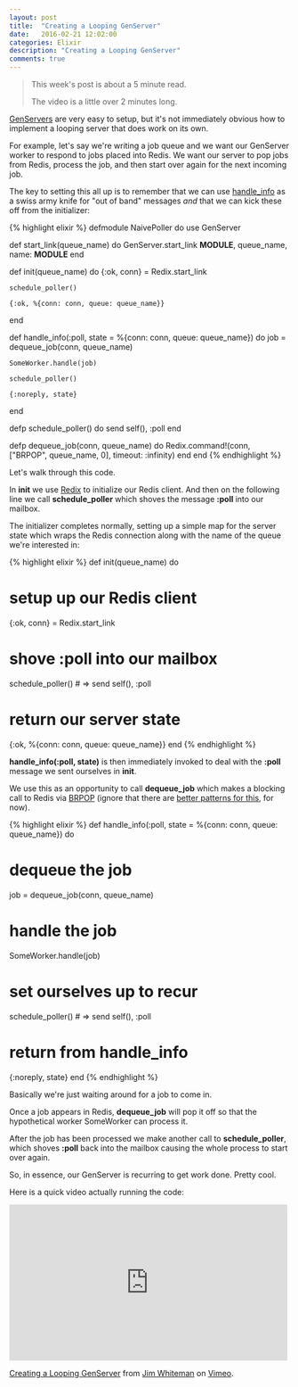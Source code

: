 ```yaml
---
layout: post
title:  "Creating a Looping GenServer"
date:   2016-02-21 12:02:00
categories: Elixir
description: "Creating a Looping GenServer"
comments: true
---
```


> This week's post is about a 5 minute read.
>
>  The video is a little over 2 minutes long.

<a href="http://elixir-lang.org/docs/v1.1/elixir/GenServer.html">GenServers</a> are very easy to setup, but it's not immediately obvious how to implement
a looping server that does work on its own.

For example, let's say we're writing a job queue and we want our GenServer worker to respond to jobs placed into Redis. We want our server to pop jobs from Redis,
process the job, and then start over again for the next incoming job.

The key to setting this all up is to remember that we can use <a href="http://blog.lucidsimple.com/2016/02/07/simple-OTP-idioms-using-handle-info-part-1.html">handle_info</a>
as a swiss army knife for "out of band" messages _and_ that we can kick these off from the initializer:

{% highlight elixir %}
defmodule NaivePoller do
  use GenServer

  def start_link(queue_name) do
    GenServer.start_link __MODULE__, queue_name, name: __MODULE__
  end

  def init(queue_name) do
    {:ok, conn} = Redix.start_link

    schedule_poller()

    {:ok, %{conn: conn, queue: queue_name}}
  end

  def handle_info(:poll, state = %{conn: conn, queue: queue_name}) do
    job = dequeue_job(conn, queue_name)

    SomeWorker.handle(job)

    schedule_poller()

    {:noreply, state}
  end

  defp schedule_poller() do
    send self(), :poll
  end

  defp dequeue_job(conn, queue_name) do
    Redix.command!(conn, ["BRPOP", queue_name, 0], timeout: :infinity)
  end
end
{% endhighlight %}

Let's walk through this code.

In **init** we use <a href="https://github.com/whatyouhide/redix">Redix</a> to initialize our Redis client. And then on the following line we call **schedule_poller** which
shoves the message **:poll** into our mailbox.

The initializer completes normally, setting up a simple map for the server state which wraps the Redis connection along with the name of the queue we're interested in:

{% highlight elixir %}
def init(queue_name) do
  # setup up our Redis client
  {:ok, conn} = Redix.start_link

  # shove :poll into our mailbox
  schedule_poller() # => send self(), :poll

  # return our server state
  {:ok, %{conn: conn, queue: queue_name}}
end
{% endhighlight %}

**handle_info(:poll, state)** is then immediately invoked to deal with the **:poll** message we sent ourselves in **init**.

We use this as an opportunity to call **dequeue_job** which makes a blocking call to Redis via <a href="http://redis.io/commands/brpop">BRPOP</a> (ignore that there are <a href="http://redis.io/commands/BRPOPLPUSH#pattern-reliable-queue">better patterns for this</a>, for now).

{% highlight elixir %}
def handle_info(:poll, state = %{conn: conn, queue: queue_name}) do
  # dequeue the job
  job = dequeue_job(conn, queue_name)

  # handle the job
  SomeWorker.handle(job)

  # set ourselves up to recur
  schedule_poller() # => send self(), :poll

  # return from handle_info
  {:noreply, state}
end
{% endhighlight %}

Basically we're just waiting around for a job to come in.

Once a job appears in Redis, **dequeue_job** will pop it off so that the hypothetical worker SomeWorker can process it.

After the job has been processed we make another call to **schedule_poller**, which shoves **:poll** back into the mailbox causing the whole process to start over again.

So, in essence, our GenServer is recurring to get work done. Pretty cool.

Here is a quick video actually running the code:

<iframe src="https://player.vimeo.com/video/156190332" width="500" height="280" frameborder="0" webkitallowfullscreen mozallowfullscreen allowfullscreen></iframe>
<p><a href="https://vimeo.com/156190332">Creating a Looping GenServer</a> from <a href="https://vimeo.com/user29282688">Jim Whiteman</a> on <a href="https://vimeo.com">Vimeo</a>.</p>
